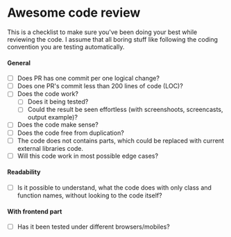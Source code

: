 # Awesome code review

This is a checklist to make sure you've been doing your best while reviewing the code. I assume that all boring stuff like following the coding convention you are testing automatically.

#### General 

- [ ] Does PR has one commit per one logical change?
- [ ] Does one PR's commit less than 200 lines of code (LOC)?
- [ ] Does the code work?
    - [ ] Does it being tested?
    - [ ] Could the result be seen effortless (with screenshoots, screencasts, output example)?
- [ ] Does the code make sense?
- [ ] Does the code free from duplication?
- [ ] The code does not contains parts, which could be replaced with current external libraries code.
- [ ] Will this code work in most possible edge cases?

#### Readability

- [ ] Is it possible to understand, what the code does with only class and function names, without looking to the code itself?

#### With frontend part

- [ ] Has it been tested under different browsers/mobiles?
